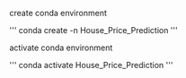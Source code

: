 create conda environment

'''
conda create -n House_Price_Prediction
'''

activate conda environment

'''
conda activate House_Price_Prediction
'''
